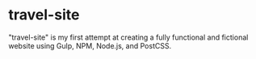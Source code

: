 # travel-site

"travel-site" is my first attempt at creating a fully functional and fictional website 
using Gulp, NPM, Node.js, and PostCSS.
